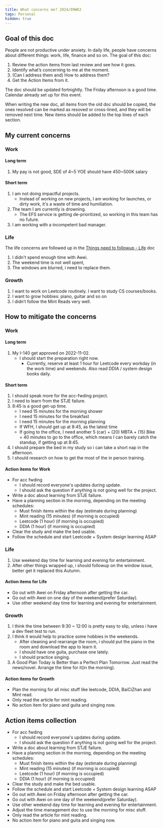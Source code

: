 ```yaml
---
title: What concerns me? 2024/09WK2
tags: Personal
hidden: true
---
```


## Goal of this doc

People are not productive under anxiety. In daily life, people have concerns about different things: work, life, finance and so on. The goal of this doc:

1. Review the action items from last review and see how it goes.
2. Identify what’s concerning to me at the moment.
3. (Can I address them and) How to address them?
4. Get the Action Items from it.

The doc should be updated fortnightly. The Friday afternoon is a good time. Calendar already set up for this event.

When writing the new doc, all items from the old doc should be copied, the ones resolved can be marked as resoved or cross-lined, and they will be removed next time. New items should be added to the top lines of each section.

## My current concerns

### Work

#### Long term

1. My pay is not good, SDE of 4\~5 YOE should have 450\~500K salary

#### Short term

1. I am not doing impactful projects.
    - Instead of working on new projects, I am working for launches, or dirty work, it's a waste of time and humiliation.
1. The team I am currently is drowning.
    - The EFS service is getting de-prioritized, so working in this team has no future.
1. I am working with a incompetent bad manager.

### Life

The life concerns are followed up in the [Things need to followup - Life](Things-need-to-followup-Life.md) doc

1. I didn't spend enough time with Awei.
1. The weekend time is not well spent,
1. The windows are blurred, i need to replace them.

### Growth

1. I want to work on Leetcode routinely. I want to study CS courses/books.
2. I want to grow hobbies: piano, guitar and so on
3. I didn’t follow the Mint Reads very well.

## How to mitigate the concerns

### Work

#### Long term

1. My I-140 get approved on 2022-11-02.
    - I should start the preparation right now.
      - Currently, reserve at least 1 hour for Leetcode every workday (in the work time) and weekends. Also read DDIA / system design books daily.

#### Short term

1. I should speak more for the acc-fwding project.
1. I need to learn from the  STJE failure.
1. 8:45 is a good get-up time.
    - I need 15 minutes for the morning shower
    - I need 15 minutes for the breakfast
    - I need 15 minutes for the morning planning
    - If WFH, I should get up at 8:45, as the latest time
    - If going to the office, I need another 5 (car) + (20) MBTA + (15) Bike = 40 minutes to go to the office, which means I can barely catch the standup, if getting up at 8:45.
1. I should prepare the bed in my study so i can take a short nap in the afternoon.
1. I should research on how to get the most of the in person training.

#### Action items for Work

- For acc fwding
  - I should record everyone's updates during update.
  - I should ask the question if anything is not going well for the project.
- Write a doc about learning from STJE failure.
- Have a planning section in the morning, depending on the meeting schedules:
  - Must finish items within the day (estimate during planning)
  - Mint reading (15 minutes) (if morning is occupied)
  - Leetcode (1 hour) (if morning is occupied)
  - DDIA (1 hour) (if morning is occupied)
- Clear the study and make the bed usable.
- Follow the schedule and start Leetcode + System design learning ASAP

### Life

1. Use weekend day time for learning and evening for entertainment.
1. After other things wrapped up, i should followup on the window issue, better get it replaced this Autumn.

#### Action items for Life

- Go out with Awei on Friday afternoon after getting the car.
- Go out with Awei on one day of the weekend(prefer Saturday).
- Use other weekend day time for learning and evening for entertainment.

### Growth

1. I think the time between 9:30 ~ 12:00 is pretty easy to slip, unless i have a dev fleet test to run.
1. I think it would help to practice some hobbies in the weekends.
    - After cleaning and rearrange the room, i should put the piano in the room and download the app to learn it.
    - I should have one guita, purchase one lately.
    - I should practice singing.
1. A Good Plan Today is Better than a Perfect Plan Tomorrow. Just read the news/novel. Arrange the time for it(in the morning).

#### Action items for Growth

- Plan the morning for all misc stuff like leetcode, DDIA, BaiCiZhan and Mint read.
- Only read the article for mint reading.
- No action item for piano and guita and singing now.

## Action items collection

- For acc fwding
  - I should record everyone's updates during update.
  - I should ask the question if anything is not going well for the project.
- Write a doc about learning from STJE failure.
- Have a planning section in the morning, depending on the meeting schedules:
  - Must finish items within the day (estimate during planning)
  - Mint reading (15 minutes) (if morning is occupied)
  - Leetcode (1 hour) (if morning is occupied)
  - DDIA (1 hour) (if morning is occupied)
- Clear the study and make the bed usable.
- Follow the schedule and start Leetcode + System design learning ASAP
- Go out with Awei on Friday afternoon after getting the car.
- Go out with Awei on one day of the weekend(prefer Saturday).
- Use other weekend day time for learning and evening for entertainment.
- Adjust the time management doc to use the morning for misc stuff.
- Only read the article for mint reading.
- No action item for piano and guita and singing now.
